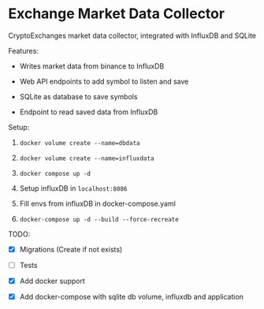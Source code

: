 # Exchange Market Data Collector
CryptoExchanges market data collector, integrated with InfluxDB and SQLite

Features: 

* Writes market data from binance to InfluxDB

* Web API endpoints to add symbol to listen and save

* SQLite as database to save symbols

* Endpoint to read saved data from InfluxDB

Setup: 

1.  `docker volume create --name=dbdata`

2.  `docker volume create --name=influxdata`

3. `docker compose up -d`

4.  Setup influxDB in `localhost:8086`

5. Fill envs from influxDB in docker-compose.yaml

6. `docker-compose up -d --build --force-recreate`


TODO: 

- [x] Migrations (Create if not exists)

- [ ] Tests

- [x] Add docker support

- [x] Add docker-compose with sqlite db volume, influxdb and application
